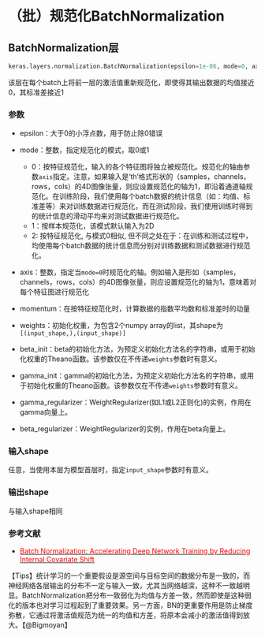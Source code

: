 # （批）规范化BatchNormalization

## BatchNormalization层
```python
keras.layers.normalization.BatchNormalization(epsilon=1e-06, mode=0, axis=-1, momentum=0.9, weights=None, beta_init='zero', gamma_init='one')
```
该层在每个batch上将前一层的激活值重新规范化，即使得其输出数据的均值接近0，其标准差接近1

### 参数

* epsilon：大于0的小浮点数，用于防止除0错误

* mode：整数，指定规范化的模式，取0或1
	
	* 0：按特征规范化，输入的各个特征图将独立被规范化。规范化的轴由参数```axis```指定。注意，如果输入是‘th’格式形状的（samples，channels，rows，cols）的4D图像张量，则应设置规范化的轴为1，即沿着通道轴规范化。在训练阶段，我们使用每个batch数据的统计信息（如：均值、标准差等）来对训练数据进行规范化，而在测试阶段，我们使用训练时得到的统计信息的滑动平均来对测试数据进行规范化。	
	* 1：按样本规范化，该模式默认输入为2D
	* 2: 按特征规范化, 与模式0相似, 但不同之处在于：在训练和测试过程中，均使用每个batch数据的统计信息而分别对训练数据和测试数据进行规范化。
* axis：整数，指定当```mode=0```时规范化的轴。例如输入是形如（samples，channels，rows，cols）的4D图像张量，则应设置规范化的轴为1，意味着对每个特征图进行规范化

* momentum：在按特征规范化时，计算数据的指数平均数和标准差时的动量

* weights：初始化权重，为包含2个numpy array的list，其shape为```[(input_shape,),(input_shape)]```

* beta_init：beta的初始化方法，为预定义初始化方法名的字符串，或用于初始化权重的Theano函数。该参数仅在不传递```weights```参数时有意义。

* gamma_init：gamma的初始化方法，为预定义初始化方法名的字符串，或用于初始化权重的Theano函数。该参数仅在不传递```weights```参数时有意义。

* gamma_regularizer：WeightRegularizer(如L1或L2正则化)的实例，作用在gamma向量上。

* beta_regularizer：WeightRegularizer的实例，作用在beta向量上。


### 输入shape

任意，当使用本层为模型首层时，指定```input_shape```参数时有意义。

### 输出shape

与输入shape相同

### 参考文献

* [<font color='FF0000'>Batch Normalization: Accelerating Deep Network Training by Reducing Internal Covariate Shift</font>](http://arxiv.org/pdf/1502.03167v3.pdf)

【Tips】统计学习的一个重要假设是源空间与目标空间的数据分布是一致的，而神经网络各层输出的分布不一定与输入一致，尤其当网络越深，这种不一致越明显。BatchNormalization把分布一致弱化为均值与方差一致，然而即使是这种弱化的版本也对学习过程起到了重要效果。另一方面，BN的更重要作用是防止梯度弥散，它通过将激活值规范为统一的均值和方差，将原本会减小的激活值得到放大。【@Bigmoyan】

